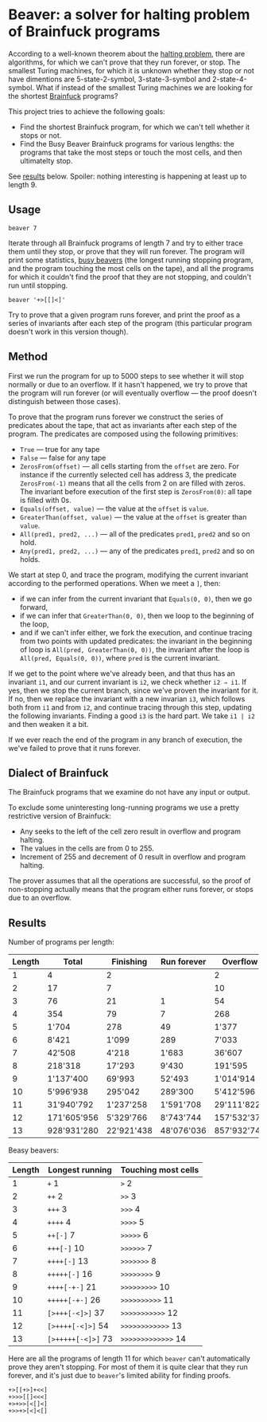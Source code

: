 # Beaver: a solver for halting problem of Brainfuck programs

According to a well-known theorem about the [halting problem](https://en.wikipedia.org/wiki/Halting_problem), there are algorithms, for which we can't prove that they run forever, or stop. The smallest Turing machines, for which it is unknown whether they stop or not have dimentions are 5-state-2-symbol, 3-state-3-symbol and 2-state-4-symbol. What if instead of the smallest Turing machines we are looking for the shortest [Brainfuck](https://en.wikipedia.org/wiki/Brainfuck) programs?

This project tries to achieve the following goals:

* Find the shortest Brainfuck program, for which we can't tell whether it stops or not.
* Find the Busy Beaver Brainfuck programs for various lengths: the programs that take the most steps or touch the most cells, and then ultimatelty stop.

See [results](#results) below. Spoiler: nothing interesting is happening at least up to length 9.

## Usage

    beaver 7

Iterate through all Brainfuck programs of length 7 and try to either trace them until they stop, or prove that they will run forever. The program will print some statistics, [busy beavers](https://en.wikipedia.org/wiki/Busy_beaver) (the longest running stopping program, and the program touching the most cells on the tape), and all the programs for which it couldn't find the proof that they are not stopping, and couldn't run until stopping.

    beaver '+>[[]<]'

Try to prove that a given program runs forever, and print the proof as a series of invariants after each step of the program (this particular program doesn't work in this version though).

## Method

First we run the program for up to 5000 steps to see whether it will stop normally or due to an overflow. If it hasn't happened, we try to prove that the program will run forever (or will eventually overflow — the proof doesn't distinguish between those cases).

To prove that the program runs forever we construct the series of predicates about the tape, that act as invariants after each step of the program. The predicates are composed using the following primitives:

* `True` — true for any tape
* `False` — false for any tape
* `ZerosFrom(offset)` — all cells starting from the `offset` are zero. For instance if the currently selected cell has address 3, the predicate `ZerosFrom(-1)` means that all the cells from 2 on are filled with zeros. The invariant before execution of the first step is `ZerosFrom(0)`: all tape is filled with 0s.
* `Equals(offset, value)` — the value at the `offset` is `value`.
* `GreaterThan(offset, value)` — the value at the `offset` is greater than `value`.
* `All(pred1, pred2, ...)` — all of the predicates `pred1`, `pred2` and so on hold.
* `Any(pred1, pred2, ...)` — any of the predicates `pred1`, `pred2` and so on holds.

We start at step 0, and trace the program, modifying the current invariant according to the performed operations. When we meet a `]`, then:
- if we can infer from the current invariant that `Equals(0, 0)`, then we go forward,
- if we can infer that `GreaterThan(0, 0)`, then we loop to the beginning of the loop,
- and if we can't infer either, we fork the execution, and continue tracing from two points with updated predicates: the invariant in the beginning of loop is `All(pred, GreaterThan(0, 0))`, the invariant after the loop is `All(pred, Equals(0, 0))`, where `pred` is the current invariant.

If we get to the point where we've already been, and that thus has an invariant `i1`, and our current invariant is `i2`, we check whether `i2 ⇒ i1`. If yes, then we stop the current branch, since we've proven the invariant for it. If no, then we replace the invariant with a new invarian `i3`, which follows both from `i1` and from `i2`, and continue tracing through this step, updating the following invariants. Finding a good `i3` is the hard part. We take `i1 | i2` and then weaken it a bit.

If we ever reach the end of the program in any branch of execution, the we've failed to prove that it runs forever.

## Dialect of Brainfuck

The Brainfuck programs that we examine do not have any input or output.

To exclude some uninteresting long-running programs we use a pretty restrictive version of Brainfuck:

* Any seeks to the left of the cell zero result in overflow and program halting.
* The values in the cells are from 0 to 255.
* Increment of 255 and decrement of 0 result in overflow and program halting.

The prover assumes that all the operations are successful, so the proof of non-stopping actually means that the program either runs forever, or stops due to an overflow. 

## Results

Number of programs per length:

| Length | Total       | Finishing  | Run forever | Overflow    | Unknown   |
| ------ | ----------- | ---------- | ----------- | ----------- | --------- |
| 1      | 4           | 2          |             | 2           |           |
| 2      | 17          | 7          |             | 10          |           |
| 3      | 76          | 21         | 1           | 54          |           |
| 4      | 354         | 79         | 7           | 268         |           |
| 5      | 1'704       | 278        | 49          | 1'377       |           |
| 6      | 8'421       | 1'099      | 289         | 7'033       |           |
| 7      | 42'508      | 4'218      | 1'683       | 36'607      |           |
| 8      | 218'318     | 17'293     | 9'430       | 191'595     |           |
| 9      | 1'137'400   | 69'993     | 52'493      | 1'014'914   |           |
| 10     | 5'996'938   | 295'042    | 289'300     | 5'412'596   |           |
| 11     | 31'940'792  | 1'237'258  | 1'591'708   | 29'111'822  | 4         |
| 12     | 171'605'956 | 5'329'766  | 8'743'744   | 157'532'378 | 68        |
| 13     | 928'931'280 | 22'921'438 | 48'076'036  | 857'932'740 | 1'066     |

Beasy beavers:

| Length | Longest running    | Touching most cells |
| ------ | ------------------ | ------------------- |
| 1      | `+` 1              | `>` 2               |
| 2      | `++` 2             | `>>` 3              |
| 3      | `+++` 3            | `>>>` 4             |
| 4      | `++++` 4           | `>>>>` 5            |
| 5      | `++[-]` 7          | `>>>>>` 6           |
| 6      | `+++[-]` 10        | `>>>>>>` 7          |
| 7      | `++++[-]` 13       | `>>>>>>>` 8         |
| 8      | `+++++[-]` 16      | `>>>>>>>>` 9        |
| 9      | `++++[-+-]` 21     | `>>>>>>>>>` 10      |
| 10     | `+++++[-+-]` 26    | `>>>>>>>>>>` 11     |
| 11     | `[>+++[-<]>]` 37   | `>>>>>>>>>>>` 12    |
| 12     | `[>++++[-<]>]` 54  | `>>>>>>>>>>>>` 13   |
| 13     | `[>+++++[-<]>]` 73 | `>>>>>>>>>>>>>` 14  |

Here are all the programs of length 11 for which `beaver` can't automatically prove they aren't stopping. For most of them it is quite clear that they run forever, and it's just due to `beaver`'s limited ability for finding proofs. 
    
    +>[[+>]+<<]
    +>>>[[]<<<]
    +>+>>[<[]<]
    +>>+>[<]<[]